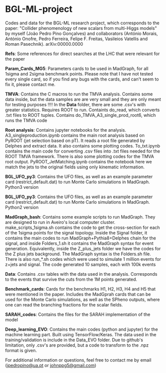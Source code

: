 # BGL-ML-project
Codes and data for the BGL-ML research project, which corresponds to the paper: "Collider phenomenology of new scalars from multi-Higgs models" by myself (João Pedro Pino Gonçalves) and collaborators (António Morais, António Onofre, Pedro Ferreira, Felipe F. Freitas, Vasileios Vatellis and Roman Pasechnik). arXiv:00000.0000

**Refs**: Some references for direct searches at the LHC that were relevant for the paper

**Param_Cards_MG5**: Parameters cards to be used in MadGraph, for all 1sigma and 2sigma benchmark points. Please note that I have not tested every single card, so if you find any bugs with the cards, and can't seem to fix it, please contact me.

**TMVA**: Contains the C macros to run the TMVA analysis. Contains some data inside, but the data samples are are very small and they are only meant for testing purposes !!!! In the **Data** folder, there are some .csv's with greater statistics. Requires ROOT to run. Containts do_read, which converts .txt files to ROOT tuples. Contains do_TMVA_A3_single_prod_root6, which runs the TMVA code

**Root analysis**: Contains jupyter notebooks for the analysis. A3_singleproduction.ipynb contains the main root analysis based on PyROOT (jet selection based on pT). It reads a root file generated by Delphes and extract data. It also contains some plotting codes. To_txt.ipynb contains the main code for converting .csv files into .txt files needed for the ROOT TMVA framework. There is also some plotting codes for the TMVA root output. PyROOT_JetMatching.ipynb contains the notebook here we match the jets to the original fields using only kinematic information.

**BGL_UFO_py3**: Contains the UFO files, as well as an example parameter card (restrict_default.dat) to run Monte Carlo simulations in MadGraph. Python3 version

**BGL_UFO_py3**: Contains the UFO files, as well as an example parameter card (restrict_default.dat) to run Monte Carlo simulations in MadGraph. Python2 version

**MadGraph_bash**: Contains some example scripts to run MadGraph. They are designed to run in Aveiro's local computer cluster. make_scripts_1sigma.sh contains the code to get the cross-section for each of the 1sigma points for the signal topology. Inside the Signal folder, it contains the main codes to run MadGraph+Pythia8+Delphes chain for the signal, and inside Folders_1.sh it contains the MadGraph syntax for event generation. Equivalently, inside the Z_plus_jets folder we have the codes for the Z plus jets background. The MadGraph syntax is the Folders.sh file.
There is also run_\*.sh codes which were used to simulate 1 million events for z+jets and signal. The code generated 10 samples, each with 100k events

**Data**: Contains .csv tables with the data used in the analysis. Corresponds to the events that survive the cuts from the 1M points generated.

**Benchmark_cards**: Cards for the benchmarks H1, H2, H3, H4 and H5 that were mentioned in the paper. Includes the MadGprah cards that can be used for the Monte Carlo simulations, as well as the SPheno outputs, where one can read the branching fractions for the scalar fields.

**SARAH_codes**: Contains the files for the SARAH implementation of the model

**Deep_learning_EVO**: Contains the main codes (python and jupyter) for the machine learning part. Built using TensorFlow/Keras. The data used in the training/validation is include in the Data_EVO folder. Due to github's limitation, only .csv's are provided, but a code to transform to the .npz format is given. 


For additional information or questions, feel free to contact me by email (jpedropino@ua.pt or johnppg5@gmail.com)
